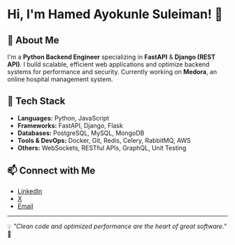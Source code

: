 # Hi, I'm Hamed Ayokunle Suleiman! 👋

## 🚀 About Me
I'm a **Python Backend Engineer** specializing in **FastAPI** & **Django (REST API)**. I build scalable, efficient web applications and optimize backend systems for performance and security. Currently working on **Medora**, an online hospital management system.

## 🔧 Tech Stack
- **Languages:** Python, JavaScript
- **Frameworks:** FastAPI, Django, Flask
- **Databases:** PostgreSQL, MySQL, MongoDB
- **Tools & DevOps:** Docker, Git, Redis, Celery, RabbitMQ, AWS
- **Others:** WebSockets, RESTful APIs, GraphQL, Unit Testing

## 📫 Connect with Me
- [LinkedIn](https://www.linkedin.com/in/hamed-ayokunle-2b9aa91a3/)
- [X](https://x.com/HamedAyoku61148)
- [Email](Hamedayokunle58@gmail.com)

---
💡 *"Clean code and optimized performance are the heart of great software."* 🚀

